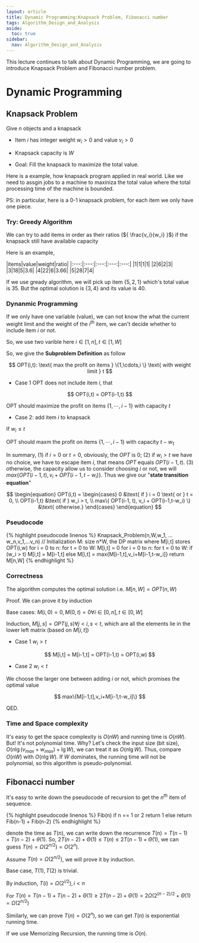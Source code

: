 ```yaml
---
layout: article
title: Dynamic Programming:Knapsack Problem, Fibonacci number
tags: Algorithm_Design_and_Analysis
aside:
  toc: true
sidebar:
  nav: Algorithm_Design_and_Analysis
---
```


This lecture continues to talk about Dynamic Programming, we are going to introduce Knapsack Problem and Fibonacci number problem. 

<!--more-->

# Dynamic Programming

## Knapsack Problem

Give ${ n }$ objects and a knapsack

* Item ${ i }$ has integer weight ${ w_i > 0 }$ and value ${ v_i > 0 }$

* Knapsack capacity is ${ W }$

* Goal: Fill the knapsack to maximize the total value. 

Here is a example, how knapsack program applied in real world. Like we need to assgin jobs to a machine to maxiniza the total value where the total processing time of the machine is bounded. 

PS: in particular, here is a 0-1 knapsack problem, for each item we only have one piece. 

### Try: Greedy Algorithm

We can try to add items in order as their ratios (${ \frac{v_i}{w_i} }$) if the knapsack still have available capacity

Here is an example, 

|items|value|weight|ratio|
|:---:|:---:|:---:|:---:|:---:|
|1|1|1|1|
|2|6|2|3|
|3|18|5|3.6|
|4|22|6|3.66|
|5|28|7|4|

If we use gready algorithm, we will pick up item ${ \{5,2,1 \}}$ which's total value is ${ 35 }$. But the optimal solution is ${ \{3,4\} }$ and its value is ${ 40 }$.

### Dynanmic Programming

If we only have one variable (value), we can not know the what the current weight limit and the weight of the ${ i^{th} }$ item, we can't decide whether to include item ${ i }$ or not.

So, we use two varible here ${ i \in [1,n] , t\in [1,W] }$

So, we give the <b>Subproblem Definition</b> as follow

<center>$$
OPT(i,t): \text{ max the profit on items } \{1,\cdots,i \} \text{ with weight limit } t
$$</center>

* Case 1 OPT does not include item ${ i }$, that 

<center>$$
OPT(i,t) = OPT(i-1,t)
$$</center>

OPT should maximize the profit on items ${ \{1,\cdots, i -1 \}  }$ with capacity ${ t }$

* Case 2: add item ${ i }$ to knapsack

If ${w_i \leq t  }$

OPT should maxm the profit on items ${ \{1,\cdots, i -1 \}   }$ with capacity ${ t -w_1 }$

In summary, (1) if ${ i =0 }$ or ${ t = 0 }$, obviously, the ${ OPT }$ is ${ 0 }$; (2) if ${ w_i > t }$ we have no choice, we have to escape item ${ i }$, that means ${ OPT }$ equals ${ OPT(i-1,t) }$. (3) otherwise, the capacity allow us to consider choosing ${ i }$ or not, we will ${ max\{ OPT(i-1, t), v_i + OPT(i-1,t-w_i) \} }$. Thus we give our "<b>state transition equation</b>"

<center>$$
\begin{equation}
OPT(i,t) = 
\begin{cases}
0 &\text{ if } i = 0 \text{ or } t = 0, \\
OPT(i-1,t) &\text{ if } w_i > t, \\
max\{ OPT(i-1, t), v_i + OPT(i-1,t-w_i) \} &\text{ otherwise.}
\end{cases}
\end{equation}
$$</center>

### Pseudocode 

{% highlight pseudocode linenos %}
Knapsack_Problem(n,W,w_1, ... w_n,v_1,...v_n)
    // Initialization
    M: size n*W, the DP matrix where M[i,t] stores OPT(i,w)
    for i = 0 to n:
        for t = 0 to W:
            M[i,t] = 0
    for i = 0 to n:
        for t = 0 to W:
            if (w_i > t)
                M[i,t] = M[i-1,t]
            else
                M[i,t] = max{M[i-1,t],v_i+M[i-1,t-w_i]}
    return M[n,W]
{% endhighlight %}

### Correctness 

The algorithm computes the optimal solution i.e. ${ M[n,W] = OPT(n,W)}$

Proof. We can prove it by induction 

Base cases: ${ M(i,0) = 0, M(0,t) = 0 \forall i \in [0,n], t \in [0,W]}$

Induction, ${ M[j,s] = OPT(j,s) \forall j < i, s <t }$, which are all the elements lie in the lower left matrix (based on ${ M[i,t] }$)

* Case 1 ${ w_i > t }$

<center>$$
M[i,t] = M[i-1,t] = OPT(i-1,t) = OPT(i,w)
$$</center>

* Case 2 ${ w_i < t }$

We choose the larger one between adding ${ i }$ or not, which promises the optimal value

<center>$$
max\{M[i-1,t],v_i+M[i-1,t-w_i]\}
$$</center>

QED.

### Time and Space complexity

It's easy to get the space complexity is ${ O(nW) }$ and running time is ${ O(nW) }$. But! It's not polynomial time. Why? Let's check the input size (bit size), ${ O (n \lg (v_{max} + w_{max}) + \lg W)  }$, we can treat it as ${ O(n \lg W) }$. Thus, compare ${ O(nW) }$ with ${ O(n\lg W) }$. If ${ W }$ dominates, the running time will not be polynomial, so this algorithm is pseudo-polynomial.

## Fibonacci number

It's easy to write down the pseudocode of recursion to get the ${ n^{th} }$ item of sequence. 

{% highlight pseudocode linenos %}
Fib(n)
    if n == 1 or 2
        return 1
    else
        return Fib(n-1) + Fib(n-2)
{% endhighlight %}

denote the time as ${ T(n) }$, we can write down the recurrence ${ T(n) = T(n-1) + T(n-2) + \theta(1) }$. So, ${ 2T(n-2)+\Theta(1) \leq T(n) \leq 2T(n-1) +\Theta(1)}$, we can guess ${ T(n) = \Omega(2^{n/2}) = O(2^n) }$.

Assume ${ T(n) = \Omega(2^{n/2}) }$, we will prove it by induction. 

Base case, ${ T(1), T(2) }$ is trivial. 

By induction, ${ T(i) = \Omega(2^{i/2}) ,i<n }$

For ${ T(n) = T(n-1) + T(n-2) + \Theta(1) \geq 2T(n-2) +\Theta(1) = 2 \Omega(2^{(n-2)/2}  +\Theta(1) =\Omega(2^{n/2} ) }$

Similarly, we can prove ${ T(n) = O(2^n)}$, so we can get ${ T(n) }$ is exponential running time. 

If we use Memorizing Recursion, the running time is ${ O(n) }$. 